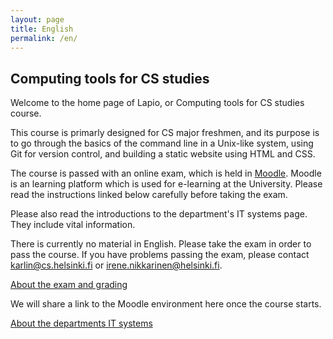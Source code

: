 ```yaml
---
layout: page
title: English
permalink: /en/
---
```


<h2>Computing tools for CS studies</h2>

Welcome to the home page of Lapio, or Computing tools for CS studies course.

This course is primarly designed for CS major freshmen, and its purpose is to go through the basics of the command line in a Unix-like system, using Git for version control, and building a static website using HTML and CSS.

The course is passed with an online exam, which is held in [Moodle](https://moodle.helsinki.fi/?lang=en). Moodle is an learning platform which is used for e-learning at the University. Please read the instructions linked below carefully before taking the exam.

Please also read the introductions to the department's IT systems page. They include vital information.

There is currently no material in English. Please take the exam in order to pass the course. If you have problems passing the exam, please contact <a href="mailto:karlin@cs.helsinki.fi" target="_top">karlin@cs.helsinki.fi</a> or <a href="mailto:irene.nikkarinen@helsinki.fi" target="_top">irene.nikkarinen@helsinki.fi</a>.

<a href="/exam">About the exam and grading</a>

We will share a link to the Moodle environment here once the course starts.

<a href="/departments-systems">About the departments IT systems<a>

